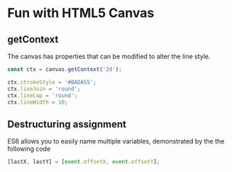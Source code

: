 # Fun with HTML5 Canvas

## getContext

The canvas has properties that can be modified to alter the line style.

``` javascript
const ctx = canvas.getContext('2d');

ctx.strokeStyle = '#BADA55';
ctx.lineJoin = 'round';
ctx.lineCap = 'round';
ctx.lineWidth = 10;
```

## Destructuring assignment

ES6 allows you to easily name multiple variables, demonstrated by the the following code

``` javascript
[lastX, lastY] = [event.offsetX, event.offsetY];
```